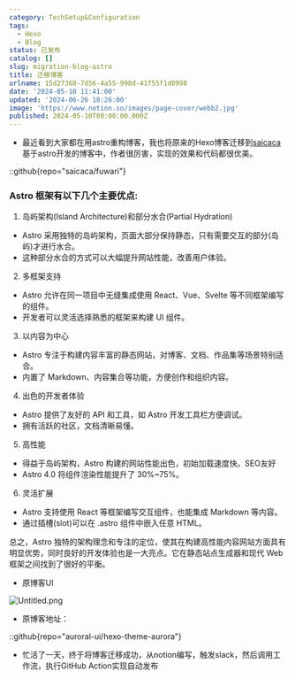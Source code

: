 ```yaml
---
category: TechSetup&Configuration
tags:
  - Hexo
  - Blog
status: 已发布
catalog: []
slug: migration-blog-astro
title: 迁移博客
urlname: 15d27368-7d56-4a55-998d-41f55f1d0998
date: '2024-05-10 11:41:00'
updated: '2024-06-26 18:26:00'
image: 'https://www.notion.so/images/page-cover/webb2.jpg'
published: 2024-05-10T08:00:00.000Z
---
```

- 最近看到大家都在用astro重构博客，我也将原来的Hexo博客迁移到[saicaca](https://github.com/saicaca/fuwari)基于astro开发的博客中，作者很厉害，实现的效果和代码都很优美。

::github{repo="saicaca/fuwari"}


### Astro 框架有以下几个主要优点:



1. 岛屿架构(Island Architecture)和部分水合(Partial Hydration)
- Astro 采用独特的岛屿架构，页面大部分保持静态，只有需要交互的部分(岛屿)才进行水合。
- 这种部分水合的方式可以大幅提升网站性能，改善用户体验。

2. 多框架支持
- Astro 允许在同一项目中无缝集成使用 React、Vue、Svelte 等不同框架编写的组件。
- 开发者可以灵活选择熟悉的框架来构建 UI 组件。

3. 以内容为中心
- Astro 专注于构建内容丰富的静态网站，对博客、文档、作品集等场景特别适合。
- 内置了 Markdown、内容集合等功能，方便创作和组织内容。

4. 出色的开发者体验
- Astro 提供了友好的 API 和工具，如 Astro 开发工具栏方便调试。
- 拥有活跃的社区，文档清晰易懂。

5. 高性能
- 得益于岛屿架构，Astro 构建的网站性能出色，初始加载速度快。SEO友好
- Astro 4.0 将组件渲染性能提升了 30%~75%。

6. 灵活扩展
- Astro 支持使用 React 等框架编写交互组件，也能集成 Markdown 等内容。
- 通过插槽(slot)可以在 .astro 组件中嵌入任意 HTML。

总之，Astro 独特的架构理念和专注的定位，使其在构建高性能内容网站方面具有明显优势，同时良好的开发体验也是一大亮点。它在静态站点生成器和现代 Web 框架之间找到了很好的平衡。

- 原博客UI

![Untitled.png](https://prod-files-secure.s3.us-west-2.amazonaws.com/5d24fe63-e567-4804-86f9-9fdc62e13082/3d59c350-432a-4fb6-a08f-0638fef2026e/Untitled.png?X-Amz-Algorithm=AWS4-HMAC-SHA256&X-Amz-Content-Sha256=UNSIGNED-PAYLOAD&X-Amz-Credential=ASIAZI2LB466VX4AXIAS%2F20250218%2Fus-west-2%2Fs3%2Faws4_request&X-Amz-Date=20250218T053754Z&X-Amz-Expires=3600&X-Amz-Security-Token=IQoJb3JpZ2luX2VjEF0aCXVzLXdlc3QtMiJGMEQCICD%2FGa6EGW7Fgcv%2FsnDKT04WqbbAzqINbouqLXpDZxLZAiA22JKni%2FF0UVsj6Mw88O4U4O97KIOfGAFuMIpYQ4UbzCqIBAiG%2F%2F%2F%2F%2F%2F%2F%2F%2F%2F8BEAAaDDYzNzQyMzE4MzgwNSIM3wlrHS97%2BlkUDO39KtwDM6VfhfBY2FLqoHEm%2BNiUoiqxiF4uCw9Xqw0OePbkmgTYl2Z5J6qL2lOPD1%2Bx9FJ3svxSRUFA%2BB0RYkBRmDCX8Cb0uGpL%2BJQuktz9RtVxn%2BlMi3qEbWlK9oTBqlF3G%2BQ7pZ3wvCVKRc8CW1Wojq0r7SMWA6j7SvIzpIaDHnKxrOmdqZZ755bh8nzu4hlb8CGWt0Bn2FGexcgmuKntjO%2FkXUyPDVXaGHJWJcg5BL5EgMdOp2IjZItRYfF4IpJgY7rTLe7CM9RR3PyLGFw0%2FrCKpx%2FEtFTzp8DcTNcSgTt9zxi1mOq5xJ81lDLYIwuvpBmUH7lV%2F5aSKCkN7LSEb7HW5Ij4QqtCVYAJW3VxuXJicDDemxWU7AC5F9Xrk%2B32PfWymNn2YUzeUbHLhhDp01HGU4GOqyIwTpcdeH2E1oa16cmsgEIF%2BDLSv4fNlFUXVkY8Vv1XeF1HQEfxR%2F6LNlE1LYPRcjHC0KndztueYFBDqMRZ6y9%2B4dGtQzqiD9ahtC99KNWFv7fZ8XWA3vtyiUKYw07pjXJrxzAFBFcS7tFJU1SJle5uXDRqDpCk7EsaOv89t2hyZ4G5gpwI1o9eK4F3o2SodCs%2B6up%2F4W1i9B8sNuiX9s7mwvK%2FMBXCryIw0KjQvQY6pgHDkSuP0tZK0JqgXO0mXdY5S6%2BfizrR8mHqyDcAhDEl7k481%2F57mfMVjmsIKAuYqw0b89FgAxZZzzYV1VgB5AuT0nVvttwvcID1A1JOqbMaQxxuC9nc2%2FMgOSM6GUucoJxbKPvZ%2FoqBd90vaCViSwKXSjXl0vg09WcE%2FgRMWhYqDpwUHhohNHDoirZWvD41k8xvUQYOJ0JBYPDX921btaZg%2F3tCRb%2B6&X-Amz-Signature=e87102418f8d0237ded341449175ecbeb36408ab26d81156215d8d94838a407c&X-Amz-SignedHeaders=host&x-id=GetObject)

- 原博客地址：

::github{repo="auroral-ui/hexo-theme-aurora"}

- 忙活了一天，终于将博客迁移成功，从notion编写，触发slack，然后调用工作流，执行GitHub Action实现自动发布
